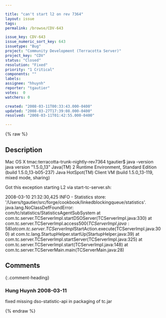 ```yaml
---

title: "can't start l2 on rev 7364"
layout: issue
tags: 
permalink: /browse/CDV-643

issue_key: CDV-643
issue_numeric_sort_key: 643
issuetype: "Bug"
project: "Community Development (Terracotta Server)"
project_key: "CDV"
status: "Closed"
resolution: "Fixed"
priority: "1 Critical"
components: ""
labels: 
assignee: "hhuynh"
reporter: "tgautier"
votes:  0
watchers: 0

created: "2008-03-11T00:33:43.000-0400"
updated: "2008-03-27T17:39:08.000-0400"
resolved: "2008-03-11T01:42:55.000-0400"

---
```




{% raw %}



## Description

<div markdown="1" class="description">

Mac OS X
tmac:terracotta-trunk-nightly-rev7364 tgautier$ java -version
java version "1.5.0\_13"
Java(TM) 2 Runtime Environment, Standard Edition (build 1.5.0\_13-b05-237)
Java HotSpot(TM) Client VM (build 1.5.0\_13-119, mixed mode, sharing)

Got this exception starting L2 via start-tc-server.sh:

2008-03-10 21:32:30,425 INFO - Statistics store: '/Users/tgautier/src/forge/cookbook/linkedblockingqueue/statistics'.
java.lang.NoClassDefFoundError: com/tc/statistics/StatisticsAgentSubSystem
	at com.tc.server.TCServerImpl.startDSOServer(TCServerImpl.java:330)
	at com.tc.server.TCServerImpl.access$500(TCServerImpl.java:58)
	at com.tc.server.TCServerImpl$StartAction.execute(TCServerImpl.java:300)
	at com.tc.lang.StartupHelper.startUp(StartupHelper.java:39)
	at com.tc.server.TCServerImpl.startServer(TCServerImpl.java:325)
	at com.tc.server.TCServerImpl.start(TCServerImpl.java:148)
	at com.tc.server.TCServerMain.main(TCServerMain.java:28)



</div>

## Comments


{:.comment-heading}
### **Hung Huynh** <span class="date">2008-03-11</span>

<div markdown="1" class="comment">

fixed missing dso-statistic-api in packaging of tc.jar

</div>



{% endraw %}

